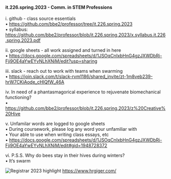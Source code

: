#### it.226.spring.2023 - Comm. in STEM Professions

i.	github - class source essentials  
• https://github.com/bbe2/professor/tree/it.226.spring.2023  
• syllabus: https://github.com/bbe2/professor/blob/it.226.spring.2023/x.syllabus.it.226.spring.2023.pdf  

ii.	google sheets - all work assigned and turned in here  
• https://docs.google.com/spreadsheets/d/1JSOqCnIxbHnG4gzJXWDbRi-Fji9OE4aYwEYvNLhXNiM/edit?usp=sharing  

iii.	slack - reach out to work with teams when swarming  
• https://join.slack.com/t/slack-rvm1186/shared_invite/zt-1m8veb239-hrW7CKiAode_cHIQfW_46A  

iv.	In need of a phantasmagorical experience to rejuvenate biomechanical functioning?  
• https://github.com/bbe2/professor/blob/it.226.spring.2023/z%20Creative%20Hive  

v.	Unfamilar words are logged to google sheets  
• During coursework, please log any word your unfamiliar with  
• Your able to use when writing class essays, etc  
• https://docs.google.com/spreadsheets/d/1JSOqCnIxbHnG4gzJXWDbRi-Fji9OE4aYwEYvNLhXNiM/edit#gid=1948728372  

vi.	P.S.S. Why do bees stay in their hives during winters?  
• It’s swarm  


![Registrar 2023 highlight](https://user-images.githubusercontent.com/59778456/209231742-fbb14a1c-ded9-4b95-bda8-6d6e01df86a8.JPG)
https://www.hrgiger.com/
